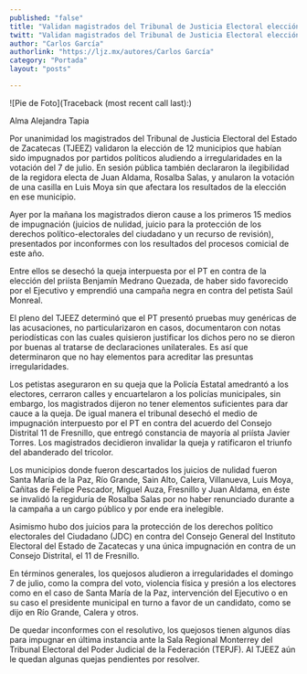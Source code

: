 ```yaml
---
published: "false"
title: "Validan magistrados del Tribunal de Justicia Electoral elección de municipios impugnados"
twitt: "Validan magistrados del Tribunal de Justicia Electoral elección de municipios impugnados"
author: "Carlos García"
authorlink: "https://ljz.mx/autores/Carlos García"
category: "Portada"
layout: "posts"

---
```


![Pie de Foto](Traceback (most recent call last):)

Alma Alejandra Tapia

Por unanimidad los magistrados del Tribunal de Justicia Electoral del
Estado de Zacatecas (TJEEZ) validaron la elección de 12 municipios que
habían sido impugnados por partidos políticos aludiendo a irregularidades
en la votación del 7 de julio. En sesión pública también declararon la
ilegibilidad de la regidora electa de Juan Aldama, Rosalba Salas, y
anularon la votación de una casilla en Luis Moya sin que afectara los
resultados de la elección en ese municipio.

Ayer por la mañana los magistrados dieron cause a los primeros 15 medios de
impugnación (juicios de nulidad, juicio para la protección de los derechos
político-electorales del ciudadano y un recurso de revisión), presentados
por inconformes con los resultados del procesos comicial de este año.

Entre ellos se desechó la queja interpuesta por el PT en contra de la
elección del priísta Benjamín Medrano Quezada, de haber sido favorecido por
el Ejecutivo y emprendió una campaña negra en contra del petista Saúl
Monreal.

El pleno del TJEEZ determinó que el PT presentó pruebas muy genéricas de
las acusaciones, no particularizaron en casos, documentaron con notas
periodísticas con las cuales quisieron justificar los dichos pero no se
dieron por buenas al tratarse de declaraciones unilaterales. Es así que
determinaron que no hay elementos para acreditar las presuntas
irregularidades.

Los petistas aseguraron en su queja que la Policía Estatal amedrantó a los
electores, cerraron calles y encuartelaron a los policías municipales, sin
embargo, los magistrados dijeron no tener elementos suficientes para dar
cauce a la queja.
De igual manera el tribunal desechó el medio de impugnación interpuesto por
el PT en contra del acuerdo del Consejo Distrital 11 de Fresnillo, que
entregó constancia de mayoría al priísta Javier Torres. Los magistrados
decidieron invalidar la queja y ratificaron el triunfo del abanderado del
tricolor.

Los municipios donde fueron descartados los juicios de nulidad fueron Santa
María de la Paz, Río Grande, Sain Alto, Calera, Villanueva, Luis Moya,
Cañitas de Felipe Pescador, Miguel Auza, Fresnillo y Juan Aldama, en éste
se invalidó la regiduría de Rosalba Salas por no haber renunciado durante a
la campaña a un cargo público y por ende era inelegible.

Asimismo hubo dos juicios para la protección de los derechos político
electorales del Ciudadano (JDC) en contra del Consejo General del Instituto
Electoral del Estado de Zacatecas y una única impugnación en contra de un
Consejo Distrital, el 11 de Fresnillo.

En términos generales, los quejosos aludieron a irregularidades el domingo
7 de julio, como la compra del voto, violencia física y presión a los
electores como en el caso de Santa María de la Paz, intervención del
Ejecutivo o en su caso el presidente municipal en turno a favor de un
candidato, como se dijo en Río Grande, Calera y otros.

De quedar inconformes con el resolutivo, los quejosos tienen algunos días
para impugnar en última instancia ante la Sala Regional Monterrey del
Tribunal Electoral del Poder Judicial de la Federación (TEPJF). Al TJEEZ
aún le quedan algunas quejas pendientes por resolver.

